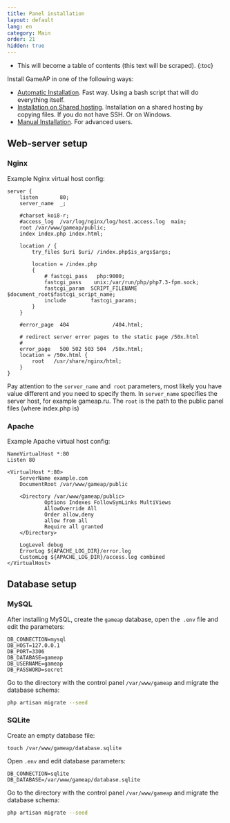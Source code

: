 ```yaml
---
title: Panel installation
layout: default
lang: en
category: Main
order: 21
hidden: true
---
```


* This will become a table of contents (this text will be scraped).
{:toc}

Install GameAP in one of the following ways:

* [Automatic Installation](/en/auto_install.html). Fast way. Using a bash script that will do everything itself.
* [Installation on Shared hosting](/en/shared_install.html). Installation on a shared hosting by copying files. If you do not have SSH. Or on Windows.
* [Manual Installation](/en/manual_install.html). For advanced users.


## Web-server setup

### Nginx

Example Nginx virtual host config:

```
server {
    listen       80;
    server_name  _;

    #charset koi8-r;
    #access_log  /var/log/nginx/log/host.access.log  main;
    root /var/www/gameap/public;
    index index.php index.html;

    location / {
        try_files $uri $uri/ /index.php$is_args$args;

        location = /index.php
        {
            # fastcgi_pass   php:9000;
            fastcgi_pass    unix:/var/run/php/php7.3-fpm.sock;
            fastcgi_param  SCRIPT_FILENAME $document_root$fastcgi_script_name;
            include        fastcgi_params;
        }
    }

    #error_page  404              /404.html;

    # redirect server error pages to the static page /50x.html
    #
    error_page   500 502 503 504  /50x.html;
    location = /50x.html {
        root   /usr/share/nginx/html;
    }
}
```
Pay attention to the `server_name` and` root` parameters, most likely you have value different and you need to specify them.
In `server_name` specifies the server host, for example gameap.ru.
The `root` is the path to the public panel files (where index.php is)


### Apache

Example Apache virtual host config:

```
NameVirtualHost *:80
Listen 80
 
<VirtualHost *:80>
    ServerName example.com
    DocumentRoot /var/www/gameap/public
     
    <Directory /var/www/gameap/public>
            Options Indexes FollowSymLinks MultiViews
            AllowOverride All
            Order allow,deny
            allow from all
            Require all granted
    </Directory>
     
    LogLevel debug
    ErrorLog ${APACHE_LOG_DIR}/error.log
    CustomLog ${APACHE_LOG_DIR}/access.log combined
</VirtualHost>
```

## Database setup

### MySQL

After installing MySQL, create the `gameap` database, open the` .env` file and edit the parameters:
```
DB_CONNECTION=mysql
DB_HOST=127.0.0.1
DB_PORT=3306
DB_DATABASE=gameap
DB_USERNAME=gameap
DB_PASSWORD=secret
```

Go to the directory with the control panel `/var/www/gameap` and migrate the database schema:
```bash
php artisan migrate --seed
```

### SQLite

Create an empty database file:
```
touch /var/www/gameap/database.sqlite
```

Open `.env` and edit database parameters:
```
DB_CONNECTION=sqlite
DB_DATABASE=/var/www/gameap/database.sqlite
```

Go to the directory with the control panel `/var/www/gameap` and migrate the database schema:
```bash
php artisan migrate --seed
```
